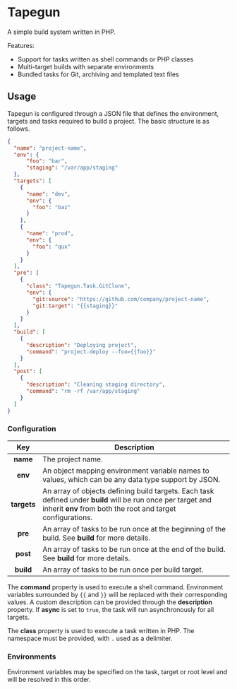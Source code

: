 # Tapegun

A simple build system written in PHP.

Features:
- Support for tasks written as shell commands or PHP classes
- Multi-target builds with separate environments
- Bundled tasks for Git, archiving and templated text files

## Usage

Tapegun is configured through a JSON file that defines the environment, targets
and tasks required to build a project. The basic structure is as follows.

```json
{
  "name": "project-name",
  "env": {
      "foo": "bar",
      "staging": "/var/app/staging"
  },
  "targets": [
    {
      "name": "dev",
      "env": {
        "foo": "baz"
      }
    },
    {
      "name": "prod",
      "env": {
        "foo": "qux"
      }
    }
  ],
  "pre": [
    {
      "class": "Tapegun.Task.GitClone",
      "env": {
        "git:source": "https://github.com/company/project-name",
        "git:target": "{{staging}}"
      }
    }
  ],
  "build": [
    {
      "description": "Deploying project",
      "command": "project-deploy --foo={{foo}}"
    }
  ],
  "post": [
    {
      "description": "Cleaning staging directory",
      "command": "rm -rf /var/app/staging"
    }
  ]
}
```

### Configuration

| Key | Description |
| :---: | --- |
|__name__|The project name.|
|__env__|An object mapping environment variable names to values, which can be any data type support by JSON.|
|__targets__|An array of objects defining build targets. Each task defined under __build__ will be run once per target and inherit __env__ from both the root and target configurations.|
|__pre__|An array of tasks to be run once at the beginning of the build. See __build__ for more details.| 
|__post__|An array of tasks to be run once at the end of the build. See __build__ for more details.|
|__build__|An array of tasks to be run once per build target.|

The __command__ property is used to execute a shell command. Environment
variables surrounded by `{{` and `}}` will be replaced with their corresponding
values. A custom description can be provided through the __description__
property. If __async__ is set to `true`, the task will run asynchronously for
all targets.

The __class__ property is used to execute a task written in PHP. The namespace
must be provided, with `.` used as a delimiter.

### Environments

Environment variables may be specified on the task, target or root level and
will be resolved in this order.
